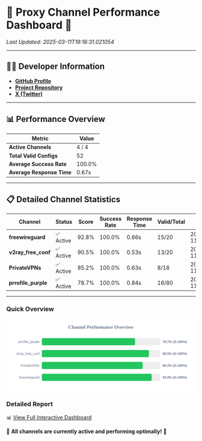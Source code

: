 # 🌟 Proxy Channel Performance Dashboard 🌟

_Last Updated: 2025-03-11T19:16:31.021054_

---

## 👩‍💻 Developer Information

- **[GitHub Profile](https://github.com/4n0nymou3)**  
- **[Project Repository](https://github.com/4n0nymou3/multi-proxy-config-fetcher)**  
- **[X (Twitter)](https://x.com/4n0nymou3)**  

---

## 📊 Performance Overview

| Metric                | Value       |
|-----------------------|-------------|
| **Active Channels**   | 4 / 4       |
| **Total Valid Configs** | 52          |
| **Average Success Rate** | 100.0%      |
| **Average Response Time** | 0.67s       |

---

## 📋 Detailed Channel Statistics

| Channel          | Status     | Score  | Success Rate | Response Time | Valid/Total | Last Success               |
|------------------|------------|--------|--------------|---------------|-------------|----------------------------|
| **freewireguard**  | ✅ Active  | 92.8%  | 100.0% | 0.66s         | 15/20       | 2025-03-11T19:16:31.018976 |
| **v2ray_free_conf**  | ✅ Active  | 90.5%  | 100.0% | 0.53s         | 13/20       | 2025-03-11T19:16:29.672615 |
| **PrivateVPNs**  | ✅ Active  | 85.2%  | 100.0% | 0.63s         | 8/18       | 2025-03-11T19:16:30.334067 |
| **prrofile_purple**  | ✅ Active  | 78.7%  | 100.0% | 0.84s         | 16/80       | 2025-03-11T19:16:29.066253 |

---

### Quick Overview
<div align="center">
  <a href="https://raw.githubusercontent.com/nullluser/NullRepo/refs/heads/main/assets/channel_stats_chart.svg">
    <img src="https://raw.githubusercontent.com/nullluser/NullRepo/refs/heads/main/assets/channel_stats_chart.svg" alt="Source Performance Statistics" width="800">
  </a>
</div>

### Detailed Report
📊 [View Full Interactive Dashboard](https://htmlpreview.github.io/?https://github.com/nullluser/NullRepo/blob/main/assets/performance_report.html)

🎉 **All channels are currently active and performing optimally!** 🎉
